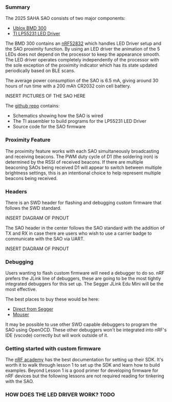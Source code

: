 ### Summary

The 2025 SAHA SAO consists of two major components: 
- [Ublox BMD 300](https://www.u-blox.com/en/product/bmd-3035-series-open-cpu)
- [TI LP55231 LED Driver](https://www.ti.com/product/LP55231)

The BMD 300 contains an [nRF52832](https://www.nordicsemi.com/Products/nRF52832) which handles LED Driver setup and the SAO proximity function.
By using an LED driver the animation of the 5 LEDs does not depend on the processor to keep the appearance smooth.
The LED driver operates completely independently of the processor with the sole exception of the proximity indicator which has its state updated periodically based on BLE scans.

The average power consumption of the SAO is 6.5 mA, giving around 30 hours of run time with a 200 mAh CR2032 coin cell battery.

INSERT PICTURES OF THE SAO HERE

The [github repo](https://github.com/ChipWizards/SAHA-SAO) contains:
- Schematics showing how the SAO is wired
- The TI assembler to build programs for the LP55231 LED Driver
- Source code for the SAO firmware

### Proximity Feature

The proximity feature works with each SAO simultaneously broadcasting and receiving beacons.
The PWM duty cycle of D1 (the soldering iron) is determined by the RSSI of received beacons.
If there are multiple beaconing SAOs being received D1 will appear to switch between multiple brightness settings, this is an intentional choice to help represent multiple beacons being received.

### Headers

There is an SWD header for flashing and debugging custom firmware that follows the SWD standard.

INSERT DIAGRAM OF PINOUT

The SAO header in the center follows the SAO standard with the addition of TX and RX in case there are users who wish to use a carrier badge to communicate with the SAO via UART.

INSERT DIAGRAM OF PINOUT

### Debugging

Users wanting to flash custom firmware will need a debugger to do so.
nRF prefers the JLink line of debuggers, these are going to be the most tightly integrated debuggers for this set up.
The Segger JLink Edu Mini will be the most effective.

The best places to buy these would be here:
- [Direct from Segger](https://shop-us.segger.com/product/j-link-edu-mini-8-08-91/)
- [Mouser](https://www.mouser.com/ProductDetail/Segger-Microcontroller/8.08.91?qs=gt1LBUVyoHmQKgW9PvZ%2FwQ%3D%3D)

It may be possible to use other SWD capable debuggers to program the SAO using OpenOCD.
These other debuggers won't be integrated into nRF's IDE (vscode) correctly but will work outside of it.

### Getting started with custom firmware

The [nRF academy](https://academy.nordicsemi.com/courses/nrf-connect-sdk-fundamentals/lessons/lesson-1-nrf-connect-sdk-introduction/) has the best documentation for setting up their SDK.
It's worth it to walk through lesson 1 to set up the SDK and learn how to build examples.
Beyond Lesson 1 is a good primer for developing firmware for nRF devices but the following lessons are not required reading for tinkering with the SAO.

### HOW DOES THE LED DRIVER WORK? TODO